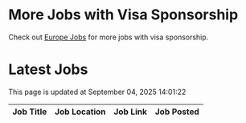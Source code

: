 # More Jobs with Visa Sponsorship

Check out [Europe Jobs](https://github.com/sureshparimi/europejobs#latest-jobs) for more jobs with visa sponsorship.

# Latest Jobs

This page is updated at September 04, 2025 14:01:22

| Job Title | Job Location | Job Link | Job Posted |
| --- | --- | --- | --- |
